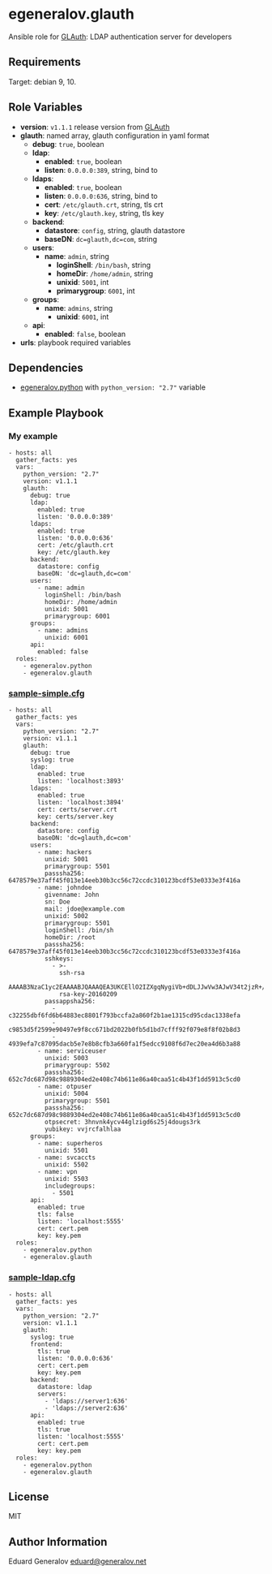 # egeneralov.glauth

Ansible role for [GLAuth](https://github.com/glauth/glauth): LDAP authentication server for developers

## Requirements

Target: debian 9, 10.

## Role Variables

- **version**: `v1.1.1` release version from [GLAuth](https://github.com/glauth/glauth/releases)
- **glauth**: named array, glauth configuration in yaml format
  - **debug**: `true`, boolean
  - **ldap**:
    - **enabled**: `true`, boolean
    - **listen**: `0.0.0.0:389`, string, bind to
  - **ldaps**:
    - **enabled**: `true`, boolean
    - **listen**: `0.0.0.0:636`, string, bind to
    - **cert**: `/etc/glauth.crt`, string, tls crt
    - **key**: `/etc/glauth.key`, string, tls key
  - **backend**:
    - **datastore**: `config`, string, glauth datastore
    - **baseDN**: `dc=glauth,dc=com`, string
  - **users**:
    - **name**: `admin`, string
      - **loginShell**: `/bin/bash`, string
      - **homeDir**: `/home/admin`, string
      - **unixid**: `5001`, int
      - **primarygroup**: `6001`, int
  - **groups**:
    - **name**: `admins`, string
      - **unixid**: `6001`, int
  - **api**:
    - **enabled**: `false`, boolean
- **__urls__**: playbook required variables

Dependencies
------------

- [egeneralov.python](https://github.com/egeneralov/python) with `python_version: "2.7"` variable

## Example Playbook

### My example

    - hosts: all
      gather_facts: yes
      vars:
        python_version: "2.7"
        version: v1.1.1
        glauth:
          debug: true
          ldap:
            enabled: true
            listen: '0.0.0.0:389'
          ldaps:
            enabled: true
            listen: '0.0.0.0:636'
            cert: /etc/glauth.crt
            key: /etc/glauth.key
          backend:
            datastore: config
            baseDN: 'dc=glauth,dc=com'
          users:
            - name: admin
              loginShell: /bin/bash
              homeDir: /home/admin
              unixid: 5001
              primarygroup: 6001
          groups:
            - name: admins
              unixid: 6001
          api:
            enabled: false
      roles:
        - egeneralov.python
        - egeneralov.glauth


### [sample-simple.cfg](https://github.com/glauth/glauth/blob/master/sample-simple.cfg)

    - hosts: all
      gather_facts: yes
      vars:
        python_version: "2.7"
        version: v1.1.1
        glauth:
          debug: true
          syslog: true
          ldap:
            enabled: true
            listen: 'localhost:3893'
          ldaps:
            enabled: true
            listen: 'localhost:3894'
            cert: certs/server.crt
            key: certs/server.key
          backend:
            datastore: config
            baseDN: 'dc=glauth,dc=com'
          users:
            - name: hackers
              unixid: 5001
              primarygroup: 5501
              passsha256: 6478579e37aff45f013e14eeb30b3cc56c72ccdc310123bcdf53e0333e3f416a
            - name: johndoe
              givenname: John
              sn: Doe
              mail: jdoe@example.com
              unixid: 5002
              primarygroup: 5501
              loginShell: /bin/sh
              homeDir: /root
              passsha256: 6478579e37aff45f013e14eeb30b3cc56c72ccdc310123bcdf53e0333e3f416a
              sshkeys:
                - >-
                  ssh-rsa
                  AAAAB3NzaC1yc2EAAAABJQAAAQEA3UKCEllO2IZXgqNygiVb+dDLJJwVw3AJwV34t2jzR+/tUNVeJ9XddKpYQektNHsFmY93lJw5QDSbeH/mAC4KPoUM47EriINKEelRbyG4hC/ko/e2JWqEclPS9LP7GtqGmscXXo4JFkqnKw4TIRD52XI9n1syYM9Y8rJ88fjC/Lpn+01AB0paLVIfppJU35t0Ho9doHAEfEvcQA6tcm7FLJUvklAxc8WUbdziczbRV40KzDroIkXAZRjX7vXXhh/p7XBYnA0GO8oTa2VY4dTQSeDAUJSUxbzevbL0ll9Gi1uYaTDQyE5gbn2NfJSqq0OYA+3eyGtIVjFYZgi+txSuhw==
                  rsa-key-20160209
              passappsha256:
                - c32255dbf6fd6b64883ec8801f793bccfa2a860f2b1ae1315cd95cdac1338efa
                - c9853d5f2599e90497e9f8cc671bd2022b0fb5d1bd7cfff92f079e8f8f02b8d3
                - 4939efa7c87095dacb5e7e8b8cfb3a660fa1f5edcc9108f6d7ec20ea4d6b3a88
            - name: serviceuser
              unixid: 5003
              primarygroup: 5502
              passsha256: 652c7dc687d98c9889304ed2e408c74b611e86a40caa51c4b43f1dd5913c5cd0
            - name: otpuser
              unixid: 5004
              primarygroup: 5501
              passsha256: 652c7dc687d98c9889304ed2e408c74b611e86a40caa51c4b43f1dd5913c5cd0
              otpsecret: 3hnvnk4ycv44glzigd6s25j4dougs3rk
              yubikey: vvjrcfalhlaa
          groups:
            - name: superheros
              unixid: 5501
            - name: svcaccts
              unixid: 5502
            - name: vpn
              unixid: 5503
              includegroups:
                - 5501
          api:
            enabled: true
            tls: false
            listen: 'localhost:5555'
            cert: cert.pem
            key: key.pem
      roles:
        - egeneralov.python
        - egeneralov.glauth

### [sample-ldap.cfg](https://github.com/glauth/glauth/blob/master/sample-ldap.cfg)

    - hosts: all
      gather_facts: yes
      vars:
        python_version: "2.7"
        version: v1.1.1
        glauth:
          syslog: true
          frontend:
            tls: true
            listen: '0.0.0.0:636'
            cert: cert.pem
            key: key.pem
          backend:
            datastore: ldap
            servers:
              - 'ldaps://server1:636'
              - 'ldaps://server2:636'
          api:
            enabled: true
            tls: true
            listen: 'localhost:5555'
            cert: cert.pem
            key: key.pem
      roles:
        - egeneralov.python
        - egeneralov.glauth

## License

MIT

## Author Information

Eduard Generalov <eduard@generalov.net>
